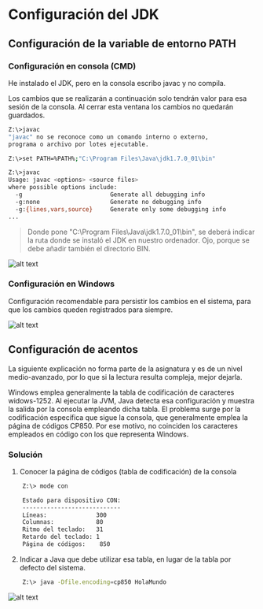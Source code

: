 # Configuración del JDK

## Configuración de la variable de entorno PATH

### Configuración en consola (CMD)
He instalado el JDK, pero en la consola escribo javac y no compila. 

Los cambios que se realizarán a continuación solo tendrán valor para esa sesión de la consola. Al cerrar esta ventana los cambios no quedarán guardados.

```bash
Z:\>javac
"javac" no se reconoce como un comando interno o externo,
programa o archivo por lotes ejecutable.

Z:\>set PATH=%PATH%;"C:\Program Files\Java\jdk1.7.0_01\bin"

Z:\>javac
Usage: javac <options> <source files>
where possible options include:
  -g                         Generate all debugging info
  -g:none                    Generate no debugging info
  -g:{lines,vars,source}     Generate only some debugging info
...
```

> Donde pone "C:\Program Files\Java\jdk1.7.0_01\bin", se deberá indicar la ruta donde se instaló el JDK en nuestro ordenador. Ojo, porque se debe añadir también el directorio BIN.



![alt text](https://raw.githubusercontent.com/DavidContrerasICAI/javaCourseExamples/master/00.holaMundo/configuracionPathEnConsola.png)

### Configuración en Windows

Configuración recomendable para persistir los cambios en el sistema, para que los cambios queden registrados para siempre.


![alt text](https://raw.githubusercontent.com/DavidContrerasICAI/javaCourseExamples/master/00.holaMundo/configuracionPathEnWindows.png)


## Configuración de acentos

La siguiente explicación no forma parte de la asignatura y es de un nivel medio-avanzado, por lo que si la lectura resulta compleja, mejor dejarla.


Windows emplea generalmente la tabla de codificación de caracteres widows-1252. Al ejecutar la JVM, Java detecta esa configuración y muestra la salida por la consola empleando dicha tabla.
El problema surge por la codificación específica que sigue la consola, que generalmente emplea la página de códigos CP850. Por ese motivo, no coinciden los caracteres empleados en código con los que representa Windows.

### Solución

1. Conocer la página de códigos (tabla de codificación) de la consola

```bash
    Z:\> mode con

    Estado para dispositivo CON:
    ----------------------------
    Líneas:              300
    Columnas:            80
    Ritmo del teclado:   31
    Retardo del teclado: 1
    Página de códigos:    850
```

2. Indicar a Java que debe utilizar esa tabla, en lugar de la tabla por defecto del sistema.

```bash
    Z:\> java -Dfile.encoding=cp850 HolaMundo
```    

![alt text](https://raw.githubusercontent.com/DavidContrerasICAI/javaCourseExamples/master/00.holaMundo/acentos.png)